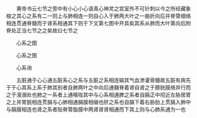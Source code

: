 <!-- { "loadSidebar": true } -->
　　黄帝书云七节之旁中有小心小心语真心神灵之宫室外不可针刺以今之所经藏象梭之其心之系有二一则上与肺相连一则自心入于肺两大叶之一曲折向后并脊膂细络相连贯通脊髓而于肾系相通其下则于下文第七图中开具矣其系从肺而大叶第向后附脊处正当七节之之矣故曰七节之

　　心系之图

　　心系之图　

　　心系询

　　五脏通于心心通五脏系心之系与五脏之系相连输其气血渗灌骨髓故五脏有病先于于心其系上系于肺其别者自肺两叶之中向后通髓脊着肾自肾之于膀胱膜络并行而之于溲溺处也肺之一系者上通喉咙其中与心系相通脾之系者自膈正中彻近左胁居胃之上并胃脘相连贯膈与心肺相通膈膜相缀也肝之系也自膈下着右胁肋上贯膈入肺中与膈膜相连也肾之系者贴脊膂脂膜中两肾肾肾相通而下其上则与心肺系通为一也
